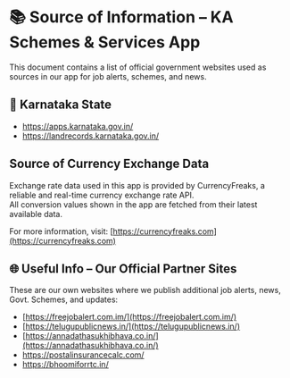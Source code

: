 # 📚 Source of Information – KA Schemes & Services App
This document contains a list of official government websites used as sources in our app for job alerts, schemes, and news.

## 📍 Karnataka State
- https://apps.karnataka.gov.in/
- https://landrecords.karnataka.gov.in/

## Source of Currency Exchange Data
Exchange rate data used in this app is provided by CurrencyFreaks, a reliable and real-time currency exchange rate API.  
All conversion values shown in the app are fetched from their latest available data.

For more information, visit: [https://currencyfreaks.com](https://currencyfreaks.com)


## 🌐 Useful Info – Our Official Partner Sites

These are our own websites where we publish additional job alerts, news, Govt. Schemes, and updates:

- [https://freejobalert.com.im/](https://freejobalert.com.im/)
- [https://telugupublicnews.in/](https://telugupublicnews.in/)
- [https://annadathasukhibhava.co.in/](https://annadathasukhibhava.co.in/)
- https://postalinsurancecalc.com/
- https://bhoomiforrtc.in/

